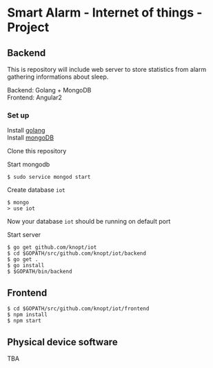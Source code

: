 
# Smart Alarm - Internet of things - Project

## Backend

This is repository will include web server to store statistics from alarm gathering informations about sleep.

   Backend: Golang + MongoDB  
   Frontend: Angular2  

### Set up

Install [golang](https://golang.org/dl/)  
Install [mongoDB](https://www.mongodb.com/download-center?jmp=nav#community)  

Clone this repository  
  
Start mongodb
```
$ sudo service mongod start
```
Create database `iot`
```
$ mongo
> use iot
```
Now your database `iot` should be running on default port  

Start server
```
$ go get github.com/knopt/iot  
$ cd $GOPATH/src/github.com/knopt/iot/backend  
$ go get .
$ go install
$ $GOPATH/bin/backend
```

## Frontend
```
$ cd $GOPATH/src/github.com/knopt/iot/frontend
$ npm install
$ npm start
```
## Physical device software
TBA
